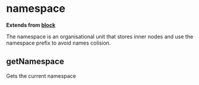 <!-- Generated by documentation.js. Update this documentation by updating the source code. -->

# namespace

**Extends from [block](BLOCK.md)**

The namespace is an organisational unit that stores
inner nodes and use the namespace prefix to avoid
names colision.

## getNamespace

Gets the current namespace
